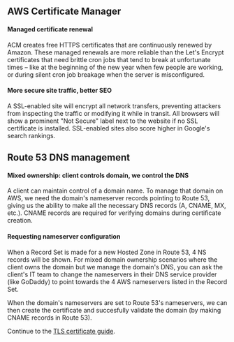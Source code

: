 ## AWS Certificate Manager
#### Managed certificate renewal
ACM creates free HTTPS certificates that are continuously renewed by Amazon. These managed renewals are more reliable than the Let's Encrypt certificates that need brittle cron jobs that tend to break at unfortunate times – like at the beginning of the new year when few people are working, or during silent cron job breakage when the server is misconfigured.

#### More secure site traffic, better SEO
A SSL-enabled site will encrypt all network transfers, preventing attackers from inspecting the traffic or modifying it while in transit. All browsers will show a prominent "Not Secure" label next to the website if no SSL certificate is installed. SSL-enabled sites also score higher in Google's search rankings.

## Route 53 DNS management
#### Mixed ownership: client controls domain, we control the DNS
A client can maintain control of a domain name. To manage that domain on AWS, we need the domain's nameserver records pointing to Route 53, giving us the ability to make all the necessary DNS records (A, CNAME, MX, etc.). CNAME records are required for verifying domains during certificate creation.

#### Requesting nameserver configuration
When a Record Set is made for a new Hosted Zone in Route 53, 4 NS records will be shown. For mixed domain ownership scenarios where the client owns the domain but we manage the domain's DNS, you can ask the client's IT team to change the nameservers in their DNS service provider (like GoDaddy) to point towards the 4 AWS nameservers listed in the Record Set.

When the domain's nameservers are set to Route 53's nameservers, we can then create the certificate and succesfully validate the domain (by making CNAME records in Route 53).

Continue to the [TLS certificate guide](./Creating-a-SSL-TLS-Certificate-for-a-Custom-Domain.md).
